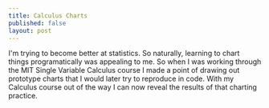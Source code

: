 ```yaml
---
title: Calculus Charts
published: false
layout: post
---
```

I'm trying to become better at statistics. So naturally, learning to chart things programatically was appealing to me. So when I was working through the MIT Single Variable Calculus course I made a point of drawing out prototype charts that I would later try to reproduce in code. With my Calculus course out of the way I can now reveal the results of that charting practice.